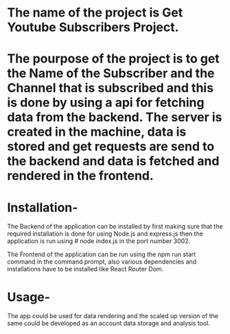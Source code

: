 # The name of the project is Get Youtube Subscribers Project.
# The pourpose of the project is to get the Name of the Subscriber and the Channel that is subscribed and this is done by using a api for fetching data from the backend. The server is created in the machine, data is stored and get requests are send to the backend and data is fetched and rendered in the frontend.
# Installation-
The Backend of the application can be installed by first making sure that the required installation is done for using Node.js and express.js then the application is run using # node index.js in the port number 3002.

The Frontend of the application can be run using the npm run start command in the command prompt, also various dependencies and installations have to be installed like React Router Dom.

# Usage-
The app could be used for data rendering and the scaled up version of the same could be developed as an account data storage and analysis tool. 

